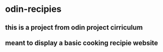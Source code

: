 # odin-recipies
## this is a project from odin project cirriculum <br></br>meant to display a basic cooking recipie website